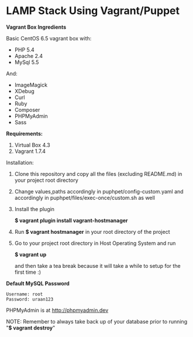 # LAMP Stack Using Vagrant/Puppet

**Vagrant Box Ingredients**

Basic CentOS 6.5 vagrant box with:

- PHP 5.4
- Apache 2.4
- MySql 5.5

And:

- ImageMagick
- XDebug
- Curl
- Ruby
- Composer
- PHPMyAdmin
- Sass

**Requirements:**

1. Virtual Box 4.3
2. Vagrant 1.7.4

Installation:

1. Clone this repository and copy all the files (excluding README.md) in your project root directory

2. Change values,paths accordingly in puphpet/config-custom.yaml and accordingly in puphpet/files/exec-once/custom.sh as well

3. Install the plugin

   **$ vagrant plugin install vagrant-hostmanager**

4. Run **$ vagrant hostmanager** in your root directory of the project

5. Go to your project root directory in Host Operating System and run

   **$ vagrant up**
   
   and then take a tea break because it will take a while to setup for the first time :)

**Default MySQL Password**

    Username: root
    Password: uraan123

PHPMyAdmin is at http://phpmyadmin.dev

NOTE: Remember to always take back up of your database prior to running "**$ vagrant destroy**"

